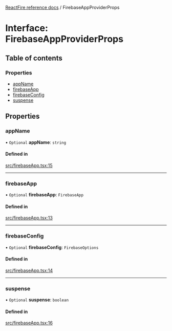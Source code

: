 [ReactFire reference docs](../README.md) / FirebaseAppProviderProps

# Interface: FirebaseAppProviderProps

## Table of contents

### Properties

- [appName](FirebaseAppProviderProps.md#appname)
- [firebaseApp](FirebaseAppProviderProps.md#firebaseapp)
- [firebaseConfig](FirebaseAppProviderProps.md#firebaseconfig)
- [suspense](FirebaseAppProviderProps.md#suspense)

## Properties

### appName

• `Optional` **appName**: `string`

#### Defined in

[src/firebaseApp.tsx:15](https://github.com/HCSTechnologies/reactfire/blob/main/src/firebaseApp.tsx#L15)

___

### firebaseApp

• `Optional` **firebaseApp**: `FirebaseApp`

#### Defined in

[src/firebaseApp.tsx:13](https://github.com/HCSTechnologies/reactfire/blob/main/src/firebaseApp.tsx#L13)

___

### firebaseConfig

• `Optional` **firebaseConfig**: `FirebaseOptions`

#### Defined in

[src/firebaseApp.tsx:14](https://github.com/HCSTechnologies/reactfire/blob/main/src/firebaseApp.tsx#L14)

___

### suspense

• `Optional` **suspense**: `boolean`

#### Defined in

[src/firebaseApp.tsx:16](https://github.com/HCSTechnologies/reactfire/blob/main/src/firebaseApp.tsx#L16)
